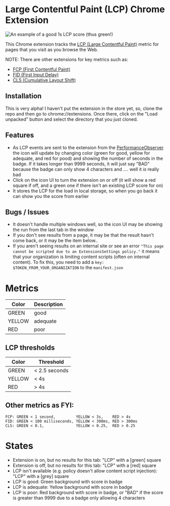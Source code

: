 # Large Contentful Paint (LCP) Chrome Extension

![An example of a good 1s LCP score (thus green!)](lcp-example-1s.png)

This Chrome extension tracks the [LCP (Large Contentful Paint)](https://web.dev/lcp/ "web.dev article on LCP") metric for pages that you visit as you browse the Web.

NOTE: There are other extensions for key metrics such as:

- [FCP (First Contentful Paint)](https://github.com/dalmaer/fcp-chrome-extension)
- [FID (First Input Delay)](https://github.com/dalmaer/fid-chrome-extension)
- [CLS (Cumulative Layout Shift)](https://github.com/dalmaer/cls-chrome-extension)

## Installation

This is very alpha! I haven't put the extension in the store yet, so, clone the repo and then go to chrome://extensions. Once there, click on the "Load unpacked" button and select the directory that you just cloned.

## Features

- As LCP events are sent to the extension from the [PerformanceObserver](https://developer.mozilla.org/en-US/docs/Web/API/PerformanceObserver) the icon will update by changing color (green for good, yellow for adequate, and red for pood) and showing the number of seconds in the badge. If it takes longer than 9999 seconds, it will just say "BAD" because the badge can only show 4 characters and .... well it _is_ really bad
- Click on the icon UI to turn the extension on or off (it will show a red square if off, and a green one if there isn't an existing LCP score for on)
- It stores the LCP for the load in local storage, so when you go back it can show you the score from earlier

## Bugs / Issues

- It doesn't handle multiple windows well, so the icon UI may be showing the run from the last tab in the window
- If you don't see results from a page, it may be that the result hasn't come back, or it may be the item below..
- If you aren't seeing results on an internal site or see an error `"This page cannot be scripted due to an ExtensionsSettings policy."` it means that your organization is limiting content scripts (often on internal content). To fix this, you need to add a `key: $TOKEN_FROM_YOUR_ORGANIZATION` to the `manifest.json`

# Metrics

| Color  | Description |
| ------ | ----------- |
| GREEN  | good        |
| YELLOW | adequate    |
| RED    | poor        |

## LCP thresholds

| Color  | Threshold     |
| ------ | ------------- |
| GREEN  | < 2.5 seconds |
| YELLOW | < 4s          |
| RED    | > 4s          |

## Other metrics as FYI:

```
FCP: GREEN < 1 second,         YELLOW < 3s,    RED > 4s
FID: GREEN < 100 milliseconds, YELLOW < 300ms, RED > 300ms
CLS: GREEN < 0.1,              YELLOW < 0.25,  RED > 0.25
```

# States

- Extension is on, but no results for this tab: "LCP" with a [green] square
- Extension is off, but no results for this tab: "LCP" with a [red] square
- LCP isn't available (e.g. policy doesn't allow content script injection): "LCP" with a [grey] square
- LCP is good: Green background with score in badge
- LCP is adequate: Yellow background with score in badge
- LCP is poor: Red background with score in badge, or "BAD" if the score is greater than 9999 due to a badge only allowing 4 characters
